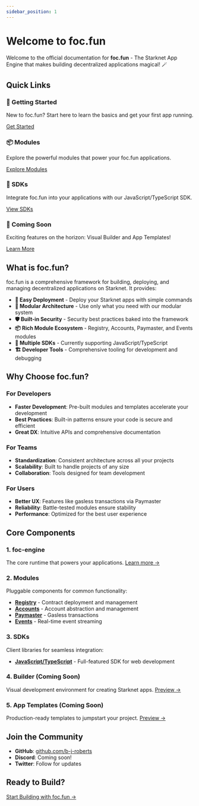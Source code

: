 ```yaml
---
sidebar_position: 1
---
```


# Welcome to foc.fun

Welcome to the official documentation for **foc.fun** - The Starknet App Engine that makes building decentralized applications magical! 🪄

## Quick Links

<div className="row">
  <div className="col col--6">
    <div className="card">
      <div className="card__header">
        <h3>🚀 Getting Started</h3>
      </div>
      <div className="card__body">
        <p>New to foc.fun? Start here to learn the basics and get your first app running.</p>
      </div>
      <div className="card__footer">
        <a className="button button--primary button--block" href="/docs/getting-started/intro">Get Started</a>
      </div>
    </div>
  </div>
  <div className="col col--6">
    <div className="card">
      <div className="card__header">
        <h3>📦 Modules</h3>
      </div>
      <div className="card__body">
        <p>Explore the powerful modules that power your foc.fun applications.</p>
      </div>
      <div className="card__footer">
        <a className="button button--primary button--block" href="/docs/modules/registry">Explore Modules</a>
      </div>
    </div>
  </div>
</div>

<div className="row margin-top--lg">
  <div className="col col--6">
    <div className="card">
      <div className="card__header">
        <h3>🔧 SDKs</h3>
      </div>
      <div className="card__body">
        <p>Integrate foc.fun into your applications with our JavaScript/TypeScript SDK.</p>
      </div>
      <div className="card__footer">
        <a className="button button--primary button--block" href="/docs/sdks/js-ts">View SDKs</a>
      </div>
    </div>
  </div>
  <div className="col col--6">
    <div className="card">
      <div className="card__header">
        <h3>🎨 Coming Soon</h3>
      </div>
      <div className="card__body">
        <p>Exciting features on the horizon: Visual Builder and App Templates!</p>
      </div>
      <div className="card__footer">
        <a className="button button--secondary button--block" href="/docs/builder/teaser">Learn More</a>
      </div>
    </div>
  </div>
</div>

## What is foc.fun?

foc.fun is a comprehensive framework for building, deploying, and managing decentralized applications on Starknet. It provides:

- **🚀 Easy Deployment** - Deploy your Starknet apps with simple commands
- **🔧 Modular Architecture** - Use only what you need with our modular system
- **🛡️ Built-in Security** - Security best practices baked into the framework
- **📦 Rich Module Ecosystem** - Registry, Accounts, Paymaster, and Events modules
- **🔌 Multiple SDKs** - Currently supporting JavaScript/TypeScript
- **🏗️ Developer Tools** - Comprehensive tooling for development and debugging

## Why Choose foc.fun?

### For Developers
- **Faster Development**: Pre-built modules and templates accelerate your development
- **Best Practices**: Built-in patterns ensure your code is secure and efficient
- **Great DX**: Intuitive APIs and comprehensive documentation

### For Teams
- **Standardization**: Consistent architecture across all your projects
- **Scalability**: Built to handle projects of any size
- **Collaboration**: Tools designed for team development

### For Users
- **Better UX**: Features like gasless transactions via Paymaster
- **Reliability**: Battle-tested modules ensure stability
- **Performance**: Optimized for the best user experience

## Core Components

### 1. foc-engine
The core runtime that powers your applications. [Learn more →](https://github.com/b-j-roberts/foc-engine)

### 2. Modules
Pluggable components for common functionality:
- **[Registry](./modules/registry)** - Contract deployment and management
- **[Accounts](./modules/accounts)** - Account abstraction and management
- **[Paymaster](./modules/paymaster)** - Gasless transactions
- **[Events](./modules/events)** - Real-time event streaming

### 3. SDKs
Client libraries for seamless integration:
- **[JavaScript/TypeScript](./sdks/js-ts)** - Full-featured SDK for web development

### 4. Builder (Coming Soon)
Visual development environment for creating Starknet apps. [Preview →](./builder/teaser)

### 5. App Templates (Coming Soon)
Production-ready templates to jumpstart your project. [Preview →](./app-templates/teaser)

## Join the Community

- **GitHub**: [github.com/b-j-roberts](https://github.com/b-j-roberts)
- **Discord**: Coming soon!
- **Twitter**: Follow for updates

## Ready to Build?

<div className="margin-top--lg">
  <a className="button button--primary button--lg" href="/docs/getting-started/intro">
    Start Building with foc.fun →
  </a>
</div>
